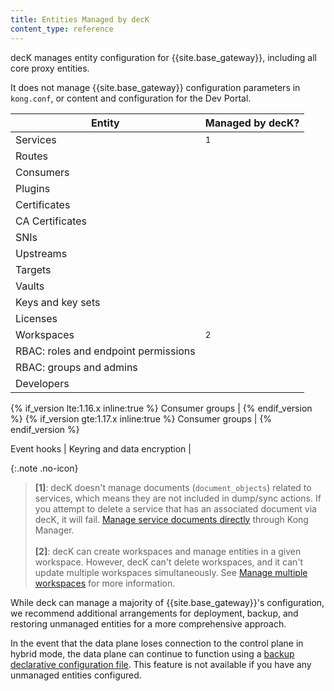 ```yaml
---
title: Entities Managed by decK
content_type: reference
---
```


decK manages entity configuration for {{site.base_gateway}}, including all core proxy entities.

It does not manage {{site.base_gateway}} configuration parameters in `kong.conf`, or content and configuration for the Dev Portal.


Entity | Managed by decK?
-------|-----------------
Services | <i class="fa fa-check"></i> <sup>1</sup>
Routes | <i class="fa fa-check"></i>
Consumers | <i class="fa fa-check"></i>
Plugins | <i class="fa fa-check"></i>
Certificates |<i class="fa fa-check"></i>
CA Certificates | <i class="fa fa-check"></i>
SNIs | <i class="fa fa-check"></i>
Upstreams | <i class="fa fa-check"></i>
Targets | <i class="fa fa-check"></i>
Vaults | <i class="fa fa-check"></i>
Keys and key sets | <i class="fa fa-times"></i>
Licenses | <i class="fa fa-times"></i>
Workspaces | <i class="fa fa-check"></i> <sup>2</sup>
RBAC: roles and endpoint permissions | <i class="fa fa-check"></i>
RBAC: groups and admins | <i class="fa fa-times"></i>
Developers | <i class="fa fa-times"></i>

{% if_version lte:1.16.x inline:true %}
Consumer groups | <i class="fa fa-times"></i>
{% endif_version %}
{% if_version gte:1.17.x inline:true %}
Consumer groups | <i class="fa fa-check"></i>
{% endif_version %}

Event hooks | <i class="fa fa-times"></i>
Keyring and data encryption | <i class="fa fa-times"></i>

{:.note .no-icon}
> **\[1\]**: decK doesn't manage documents (`document_objects`) related to services, which means they are not included in dump/sync actions.
If you attempt to delete a service that has an associated document via decK, it will fail.
[Manage service documents directly](/gateway/latest/kong-enterprise/dev-portal/applications/managing-applications/#add-a-document-to-your-service) through Kong Manager. 
> <br><br>
> **\[2\]**: decK can create workspaces and manage entities in a given workspace. 
However, decK can't delete workspaces, and it can't update multiple workspaces simultaneously.
See [Manage multiple workspaces](/deck/{{page.release}}/guides/kong-enterprise/#manage-multiple-workspaces) for more information.

While deck can manage a majority of {{site.base_gateway}}'s configuration, we recommend additional arrangements for deployment, backup, and restoring unmanaged entities for a more comprehensive approach.

In the event that the data plane loses connection to the control plane in hybrid mode, the data plane can continue to function using a [backup declarative configuration file](/gateway/latest/reference/configuration/#declarative_config). This feature is not available if you have any unmanaged entities configured.
